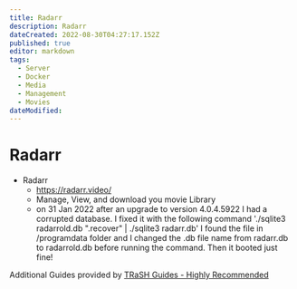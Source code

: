 ```yaml
---
title: Radarr
description: Radarr
dateCreated: 2022-08-30T04:27:17.152Z
published: true
editor: markdown
tags:
  - Server
  - Docker
  - Media
  - Management
  - Movies
dateModified: 
---
```

# Radarr

- Radarr
	- https://radarr.video/
	- Manage, View, and download you movie Library
	- on 31 Jan 2022 after an upgrade to version 4.0.4.5922 I had a corrupted database. I fixed it with the following command  './sqlite3 radarrold.db ".recover" | ./sqlite3 radarr.db' I found the file in /programdata folder and I changed the .db file name from radarr.db to radarrold.db before running the command. Then it booted just fine!


Additional Guides provided by [TRaSH Guides - Highly Recommended](https://trash-guides.info/Radarr/)